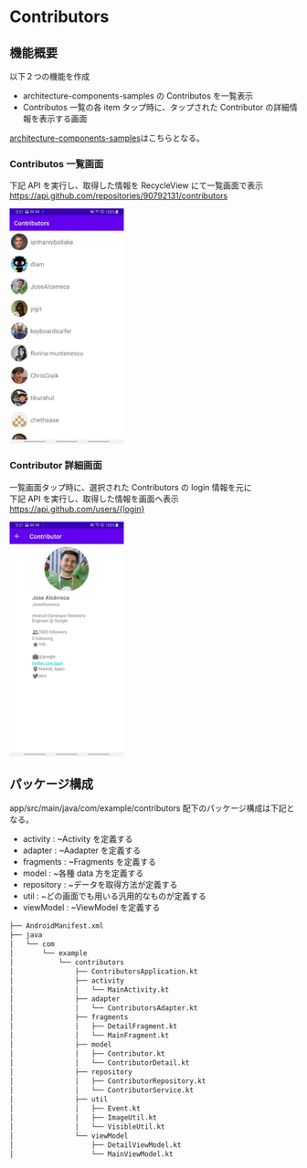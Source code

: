 # Contributors

## 機能概要

以下２つの機能を作成

-   architecture-components-samples の Contributos を一覧表示
-   Contributos 一覧の各 item タップ時に、タップされた Contributor の詳細情報を表示する画面

[architecture-components-samples](https://github.com/android/architecture-components-samples)はこちらとなる。

### Contributos 一覧画面

下記 API を実行し、取得した情報を RecycleView にて一覧画面で表示  
https://api.github.com/repositories/90792131/contributors

<img src="https://raw.githubusercontent.com/dYoshitakaKato/Contributors/main/images/Screenshot_20210726-033131_Contributors.jpg" width="200">

### Contributor 詳細画面

一覧画面タップ時に、選択された Contributors の login 情報を元に  
下記 API を実行し、取得した情報を画面へ表示  
https://api.github.com/users/{login}

<img src="https://raw.githubusercontent.com/dYoshitakaKato/Contributors/main/images/Screenshot_20210726-033126_Contributors.jpg" width="200">

## パッケージ構成

app/src/main/java/com/example/contributors 配下のパッケージ構成は下記となる。

-   activity : ~Activity を定義する
-   adapter : ~Aadapter を定義する
-   fragments : ~Fragments を定義する
-   model : ~各種 data 方を定義する
-   repository : ~データを取得方法が定義する
-   util : ~どの画面でも用いる汎用的なものが定義する
-   viewModel : ~ViewModel を定義する

```
├── AndroidManifest.xml
├── java
│   └── com
│       └── example
│           └── contributors
│               ├── ContributorsApplication.kt
│               ├── activity
│               │   └── MainActivity.kt
│               ├── adapter
│               │   └── ContributorsAdapter.kt
│               ├── fragments
│               │   ├── DetailFragment.kt
│               │   └── MainFragment.kt
│               ├── model
│               │   ├── Contributor.kt
│               │   └── ContributorDetail.kt
│               ├── repository
│               │   ├── ContributorRepository.kt
│               │   └── ContributorService.kt
│               ├── util
│               │   ├── Event.kt
│               │   ├── ImageUtil.kt
│               │   └── VisibleUtil.kt
│               └── viewModel
│                   ├── DetailViewModel.kt
│                   └── MainViewModel.kt
```
